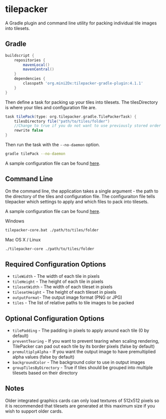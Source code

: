 tilepacker
==========

A Gradle plugin and command line utility for packing individual tile images into tilesets.

Gradle
---------

```gradle
buildscript {
    repositories {
		mavenLocal()
        mavenCentral()
    }
    dependencies {
		classpath 'org.mini2Dx:tilepacker-gradle-plugin:4.1.1'
    }
}
```

Then define a task for packing up your tiles into tilesets. The tilesDirectory is where your tiles and configuration file are.

```gradle
task tilePack(type: org.tilepacker.gradle.TilePackerTask) {
	tilesDirectory file("path/to/tiles/folder")
	//Change to true if you do not want to use previously stored order of tiles
	rewrite false
}
```

Then run the task with the ```--no-daemon``` option.

```bash
gradle tilePack --no-daemon
```

A sample configuration file can be found [here](https://raw.githubusercontent.com/tomcashman/tilepacker/master/config.sample.xml).

Command Line
---------
On the command line, the application takes a single argument - the path to the directory of the tiles and configuration file. The configuraiton file tells tilepacker which settings to apply and which files to pack into tilesets.

A sample configuration file can be found [here](https://raw.githubusercontent.com/tomcashman/tilepacker/master/config.sample.xml).

Windows

```bash
tilepacker-core.bat ./path/to/tiles/folder
```

Mac OS X / Linux

```bash
./tilepacker-core ./path/to/tiles/folder
```


Required Configuration Options
---------
 * ```tileWidth``` - The width of each tile in pixels
 * ```tileHeight``` - The height of each tile in pixels
 * ```tilesetWidth``` - The width of each tileset in pixels
 * ```tilesetHeight``` - The height of each tileset in pixels
 * ```outputFormat```- The output image format (PNG or JPG)
 * ```tiles``` - The list of relative paths to tile images to be packed
 
Optional Configuration Options
---------
 * ```tilePadding``` - The padding in pixels to apply around each tile (0 by default)
 * ```preventTearing``` - If you want to prevent tearing when scaling rendering, TilePacker can pad out each tile by its border pixels (false by default)
 * ```premultiplyAlpha``` - If you want the output image to have premultiplied alpha values (false by default)
 * ```backgroundColor``` - The background color to use in output images
 * ```groupTilesByDirectory``` - True if tiles should be grouped into multiple tilesets based on their directory

Notes
---------
Older integrated graphics cards can only load textures of 512x512 pixels so it is recommended that tilesets are generated at this maximum size if you wish to support older cards.
